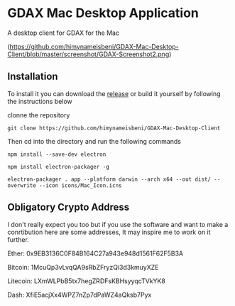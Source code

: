 # GDAX Mac Desktop Application
A desktop client for GDAX for the Mac

(https://github.com/himynameisbeni/GDAX-Mac-Desktop-Client/blob/master/screenshot/GDAX-Screenshot2.png)


## Installation
To install it you can download the [release](https://github.com/himynameisbeni/GDAX-Mac-Desktop-Client/releases) or  build it yourself by following the instructions below

clonne the repository

`git clone https://github.com/himynameisbeni/GDAX-Mac-Desktop-Client`

Then cd into the directory and run the following commands

`npm install --save-dev electron`


`npm install electron-packager -g`


`electron-packager . app --platform darwin --arch x64 --out dist/ --overwrite --icon icons/Mac_Icon.icns`

## Obligatory Crypto Address
I don't really expect you too but if you use the software and want to make a conrtibution here are some addresses, It may inspire me to work on it further.

Ether: 0x9EB3136C0F84B164C27a943e948d1561F62F5B3A

Bitcoin: 1McuQp3vLvqQA9sRbZFryzQi3d3kmuyXZE

Litecoin: LXmWLPbB5tx7hegZRDFsKBHsyyqcTVkYK8

Dash: XfiE5acjXx4WPZ7nZp7dPaWZ4aQksb7Pyx

